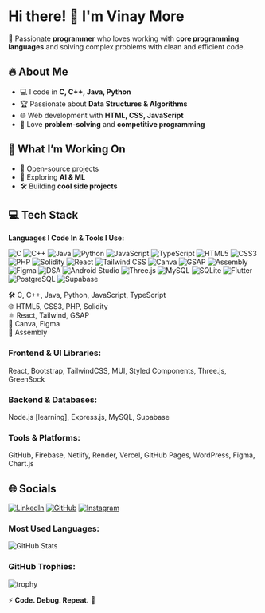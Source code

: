# Hi there! 👋 I'm Vinay More  

🚀 Passionate **programmer** who loves working with **core programming languages** and solving complex problems with clean and efficient code.  

## 🔥 About Me
- 💻 I code in **C, C++, Java, Python**  
- 🏆 Passionate about **Data Structures & Algorithms**  
- 🌐 Web development with **HTML, CSS, JavaScript**  
- 🎯 Love **problem-solving** and **competitive programming**  

## 📌 What I’m Working On
- 🚀 Open-source projects  
- 🤖 Exploring **AI & ML**  
- 🛠️ Building **cool side projects**  

## 💻 Tech Stack
**Languages I Code In & Tools I Use:**  

![C](https://img.shields.io/badge/C-00599C?style=for-the-badge&logo=c&logoColor=white) 
![C++](https://img.shields.io/badge/C++-00599C?style=for-the-badge&logo=c%2B%2B&logoColor=white) 
![Java](https://img.shields.io/badge/Java-007396?style=for-the-badge&logo=java&logoColor=white) 
![Python](https://img.shields.io/badge/Python-3776AB?style=for-the-badge&logo=python&logoColor=white) 
![JavaScript](https://img.shields.io/badge/JavaScript-F7DF1E?style=for-the-badge&logo=javascript&logoColor=black) 
![TypeScript](https://img.shields.io/badge/TypeScript-3178C6?style=for-the-badge&logo=typescript&logoColor=white) 
![HTML5](https://img.shields.io/badge/HTML5-E34F26?style=for-the-badge&logo=html5&logoColor=white) 
![CSS3](https://img.shields.io/badge/CSS3-1572B6?style=for-the-badge&logo=css3&logoColor=white) 
![PHP](https://img.shields.io/badge/PHP-777BB4?style=for-the-badge&logo=php&logoColor=white) 
![Solidity](https://img.shields.io/badge/Solidity-363636?style=for-the-badge&logo=solidity&logoColor=white) 
![React](https://img.shields.io/badge/React-20232A?style=for-the-badge&logo=react&logoColor=61DAFB) 
![Tailwind CSS](https://img.shields.io/badge/Tailwind_CSS-38B2AC?style=for-the-badge&logo=tailwind-css&logoColor=white) 
![Canva](https://img.shields.io/badge/Canva-00C4CC?style=for-the-badge&logo=canva&logoColor=white) 
![GSAP](https://img.shields.io/badge/GSAP-88CE02?style=for-the-badge&logo=greensock&logoColor=white) 
![Assembly](https://img.shields.io/badge/Assembly-6E4C13?style=for-the-badge&logo=assemblyscript&logoColor=white) 
![Figma](https://img.shields.io/badge/Figma-F24E1E?style=for-the-badge&logo=figma&logoColor=white) 
![DSA](https://img.shields.io/badge/DSA-4B0082?style=for-the-badge&logo=codewars&logoColor=white) 
![Android Studio](https://img.shields.io/badge/Android_Studio-3DDC84?style=for-the-badge&logo=android-studio&logoColor=white) 
![Three.js](https://img.shields.io/badge/Three.js-000000?style=for-the-badge&logo=three.js&logoColor=white) 
![MySQL](https://img.shields.io/badge/MySQL-4479A1?style=for-the-badge&logo=mysql&logoColor=white) 
![SQLite](https://img.shields.io/badge/SQLite-003B57?style=for-the-badge&logo=sqlite&logoColor=white) 
![Flutter](https://img.shields.io/badge/Flutter-02569B?style=for-the-badge&logo=flutter&logoColor=white)
![PostgreSQL](https://img.shields.io/badge/PostgreSQL-4169E1?style=for-the-badge&logo=postgresql&logoColor=white)
![Supabase](https://img.shields.io/badge/Supabase-3ECF8E?style=for-the-badge&logo=supabase&logoColor=white) 

🛠️ C, C++, Java, Python, JavaScript, TypeScript  
🌐 HTML5, CSS3, PHP, Solidity  
⚛️ React, Tailwind, GSAP  
🎨 Canva, Figma  
🧠 Assembly


### **Frontend & UI Libraries:**  
React, Bootstrap, TailwindCSS, MUI, Styled Components, Three.js, GreenSock  


### **Backend & Databases:**  
Node.js [learning], Express.js, MySQL, Supabase  

### **Tools & Platforms:**  
GitHub, Firebase, Netlify, Render, Vercel, GitHub Pages, WordPress, Figma, Chart.js  

## 🌐 Socials  
[![LinkedIn](https://img.shields.io/badge/LinkedIn-0077B5?style=for-the-badge&logo=linkedin&logoColor=white)](https://www.linkedin.com/in/vinay--more/) 
[![GitHub](https://img.shields.io/badge/GitHub-181717?style=for-the-badge&logo=github&logoColor=white)](https://github.com/vinaymore69) 
[![Instagram](https://img.shields.io/badge/Instagram-E4405F?style=for-the-badge&logo=instagram&logoColor=white)](https://www.instagram.com/) 

### **Most Used Languages:**  
![GitHub Stats](https://github-readme-stats.vercel.app/api?username=heTref&theme=dark&title_color=ffffff&icon_color=ffff00&text_color=cccccc)



### **GitHub Trophies:**  
![trophy](https://github-profile-trophy.vercel.app/?username=heTref&theme=radical&no-frame=false&no-bg=true&margin-w=4)

⚡ **Code. Debug. Repeat.** 🚀  


